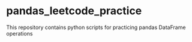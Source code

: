 # pandas_leetcode_practice
This repository contains python scripts for practicing pandas DataFrame operations
